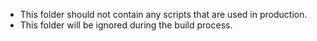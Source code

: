 -  This folder should not contain any scripts that are used in production.
-  This folder will be ignored during the build process.
